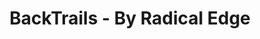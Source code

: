 ---
title: "BackTrails - By Radical Edge"
url: /fredericton/backtrails-by-radical-edge/
shop: outdoor
---